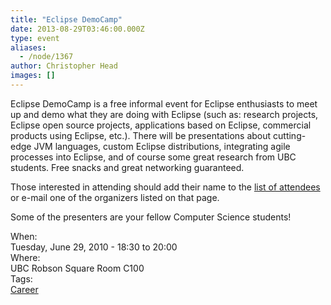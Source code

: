 ```yaml
---
title: "Eclipse DemoCamp"
date: 2013-08-29T03:46:00.000Z
type: event
aliases:
  - /node/1367
author: Christopher Head
images: []
---
```


<div class="field field-name-body field-type-text-with-summary field-label-hidden"><div class="field-items"><div class="field-item even"><p>Eclipse DemoCamp is a free informal event for Eclipse enthusiasts to meet up and demo what they are doing with Eclipse (such as: research projects, Eclipse open source projects, applications based on Eclipse, commercial products using Eclipse, etc.). There will be presentations about cutting-edge JVM languages, custom Eclipse distributions, integrating agile processes into Eclipse, and of course some great research from UBC students. Free snacks and great networking guaranteed.</p>
<p>Those interested in attending should add their name to the <a href="https://wiki.eclipse.org/Eclipse_DemoCamps_Helios_2010/Vancouver">list of attendees</a> or e-mail one of the organizers listed on that page.</p>
<p>Some of the presenters are your fellow Computer Science students!</p>
</div></div></div><div class="field field-name-field-dates field-type-datetime field-label-above"><div class="field-label">When:&#xA0;</div><div class="field-items"><div class="field-item even"><span class="date-display-single">Tuesday, June 29, 2010 - <span class="date-display-range"><span class="date-display-start">18:30</span> to <span class="date-display-end">20:00</span></span></span></div></div></div><div class="field field-name-field-location field-type-text field-label-above"><div class="field-label">Where:&#xA0;</div><div class="field-items"><div class="field-item even">UBC Robson Square Room C100</div></div></div>    <footer>
    <div class="field field-name-field-tags field-type-taxonomy-term-reference field-label-above"><div class="field-label">Tags:&#xA0;</div><div class="field-items"><div class="field-item even"><a href="/career">Career</a></div></div></div>      </footer>
